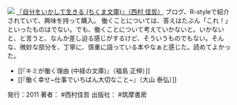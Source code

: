 
[![](https://images-fe.ssl-images-amazon.com/images/I/41GScPU5enL._SL160_.jpg)](http://www.amazon.co.jp/exec/obidos/ASIN/4480428410/choiyaki81-22/ref=nosim)
[『自分をいかして生きる (ちくま文庫)』（西村 佳哲）](http://www.amazon.co.jp/exec/obidos/ASIN/4480428410/choiyaki81-22/ref=nosim)
ブログ、R-styleで紹介されていて、興味を持って購入。
働くことについては、答えはたぶん「これ！」といったものはでない。でも、働くことについて考えていかないと。いかないと、と言うと、なんか差し迫る感じがするけど、そういうものでもない。そんな、微妙な部分を、丁寧に、慎重に語っている本やなぁと感じた。読めてよかった。

- [[『キミが働く理由 (中経の文庫)』（福島 正伸）]]
- [[『働く幸せ~仕事でいちばん大切なこと~』（大山 泰弘）]]

発行：2011
著者： #西村佳哲 
出版社： #筑摩書房